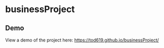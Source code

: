 # businessProject

## Demo
View a demo of the project here: https://tod619.github.io/businessProject/
